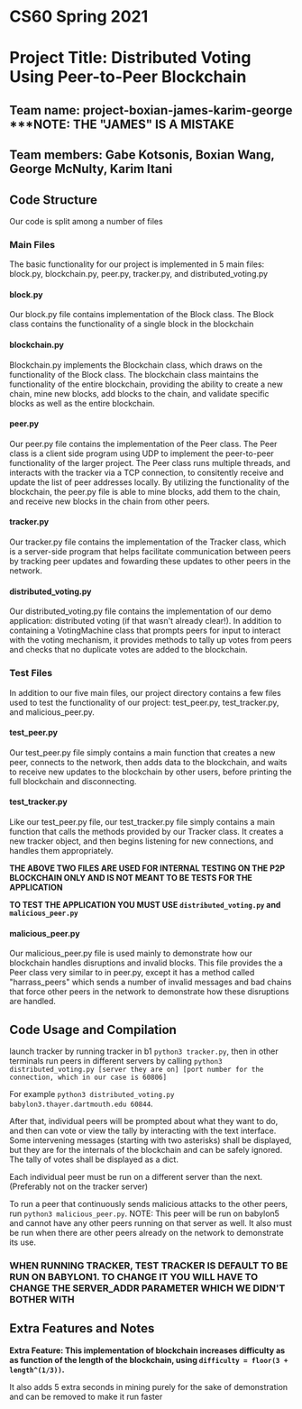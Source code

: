 # CS60 Spring 2021
# Project Title: Distributed Voting Using Peer-to-Peer Blockchain
## Team name: project-boxian-james-karim-george ***NOTE: THE "JAMES" IS A MISTAKE

## Team members: Gabe Kotsonis, Boxian Wang, George McNulty, Karim Itani

## Code Structure

Our code is split among a number of files 

### Main Files

The basic functionality for our project is implemented in 5 main files: block.py, blockchain.py, peer.py, tracker.py, and distributed_voting.py

#### block.py

Our block.py file contains implementation of the Block class. The Block class contains the functionality of a single block in the blockchain

#### blockchain.py

Blockchain.py implements the Blockchain class, which draws on the functionality of the Block class. The blockchain class maintains the functionality of the entire blockchain, providing the ability to create a new chain, mine new blocks, add blocks to the chain, and validate specific blocks as well as the entire blockchain.

#### peer.py

Our peer.py file contains the implementation of the Peer class. The Peer class is a client side program using UDP to implement the peer-to-peer functionality of the larger project. The Peer class runs multiple threads, and interacts with the tracker via a TCP connection, to consitently receive and update the list of peer addresses locally. By utilizing the functionality of the blockchain, the peer.py file is able to mine blocks, add them to the chain, and receive new blocks in the chain from other peers.

#### tracker.py

Our tracker.py file contains the implementation of the Tracker class, which is a server-side program that helps facilitate communication between peers by tracking peer updates and fowarding these updates to other peers in the network.

#### distributed_voting.py

Our distributed_voting.py file contains the implementation of our demo application: distributed voting (if that wasn't already clear!). In addition to containing a VotingMachine class that prompts peers for input to interact with the voting mechanism, it provides methods to tally up votes from peers and checks that no duplicate votes are added to the blockchain.

### Test Files

In addition to our five main files, our project directory contains a few files used to test the functionality of our project: test_peer.py, test_tracker.py, and malicious_peer.py.

#### test_peer.py

Our test_peer.py file simply contains a main function that creates a new peer, connects to the network, then adds data to the blockchain, and waits to receive new updates to the blockchain by other users, before printing the full blockchain and disconnecting.

#### test_tracker.py

Like our test_peer.py file, our test_tracker.py file simply contains a main function that calls the methods provided by our Tracker class. It creates a new tracker object, and then begins listening for new connections, and handles them appropriately.

**THE ABOVE TWO FILES ARE USED FOR INTERNAL TESTING ON THE P2P BLOCKCHAIN ONLY AND IS NOT MEANT TO BE TESTS FOR THE APPLICATION**

**TO TEST THE APPLICATION YOU MUST USE `distributed_voting.py` and `malicious_peer.py`**

#### malicious_peer.py

Our malicious_peer.py file is used mainly to demonstrate how our blockchain handles disruptions and invalid blocks. This file provides the a Peer class very similar to in peer.py, except it has a method called "harrass_peers" which sends a number of invalid messages and bad chains that force other peers in the network to demonstrate how these disruptions are handled.

## Code Usage and Compilation

launch tracker by running tracker in b1 ```python3 tracker.py```, then in other terminals run peers in different servers by calling ```python3 distributed_voting.py [server they are on] [port number for the connection, which in our case is 60806]```

For example `python3 distributed_voting.py babylon3.thayer.dartmouth.edu 60844`.

After that, individual peers will be prompted about what they want to do, and then can vote or view the tally by interacting with the text interface. 
Some intervening messages (starting with two asterisks) shall be displayed, but they are for the internals of the blockchain and can be safely ignored. The tally of votes shall be displayed as a dict.

Each individual peer must be run on a different server than the next. (Preferably not on the tracker server)

To run a peer that continuously sends malicious attacks to the other peers, run ```python3 malicious_peer.py```. NOTE: This peer will be run on babylon5 and cannot have any other peers running on that server as well. It also must be run when there are other peers already on the network to demonstrate its use.

### WHEN RUNNING TRACKER, TEST TRACKER IS DEFAULT TO BE RUN ON BABYLON1. TO CHANGE IT YOU WILL HAVE TO CHANGE THE SERVER_ADDR PARAMETER WHICH WE DIDN'T BOTHER WITH

## Extra Features and Notes

**Extra Feature: This implementation of blockchain increases difficulty as as function of the length of the blockchain, using `difficulty = floor(3 + length^(1/3))`.**

It also adds 5 extra seconds in mining purely for the sake of demonstration and can be removed to make it run faster
